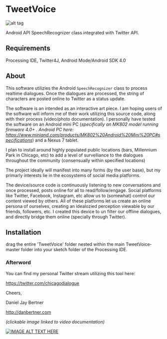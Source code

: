 TweetVoice
==========
![alt tag](https://pbs.twimg.com/profile_images/430120044647813120/2uWpYZQd.png)


 Android API SpeechRecognizer class integrated with Twitter API.
 
<h2>Requirements</h2>

 Processing IDE, Twitter4J, Android Mode/Android SDK 4.0
 
 <h2>About</h2>

 This software utilizies the Android ```SpeechRecognizer``` class to process realtime dialogues. Once the dialogues are processed, the string of characters are posted online to Twitter as a status update. 
 
 
 The software is an intended as an interactive art piece. I am hoping users of the software will inform me of their work utilizing this source code, along with their process (video/photo documentation). I  personally have tested the software on an Android mini PC (<i>specifically an MK802 model running firmware 4.0+ . Android PC here: https://www.miniand.com/products/MK802%20Android%20Mini%20PC#specifications</i>) and a Nexus 7 tablet. 
 

 I plan to install around highly populated public locations (bars, Millennium Park in Chicago, etc) to add a level of survelliance to the dialogues throughout the community (consensually within specified locations) 
 
 
 The project ideally will manifest into many forms (by the user base), but my primarly interests lie in the ecosystems of social media platforms. 
 
 The device/source code is continuously listening to new conversations and once processed, posts online for all to read/follow/engage. Social platforms like Twitter, Facebook, Instagram, etc allow us to (somewhat) control our content viewed by others.  All of these platforms let us create an online persona of ourselves, creating an idealozied perception viewable by our friends, followers, etc. I created  this device to un filter our offline dialogues, and directly bridge them online (specially through Twitter).

<h2> Installation </h2>

drag the entire 'TweetVoice' folder nested within the main TweetVoice-master folder into your sketch folder of the Processing IDE. 

<h3> Afterword </h3>


You can find my personal Twitter stream utilizing this tool here:

https://twitter.com/chicagodialogue


Cheers,

Daniel Jay Bertner

http://danbertner.com

<i>(clickable image linked to video documentation)</i>

[![IMAGE ALT TEXT HERE](http://img.youtube.com/vi/m-x-O7O9vC4/0.jpg)](http://www.youtube.com/watch?v=m-x-O7O9vC4)



